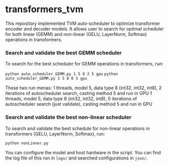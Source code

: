 # transformers_tvm


This repository implemented TVM auto-scheduler to optimize transformer encoder and decoder models.
It allows user to search for optimal scheduler for both linear (GEMM) and non-linear (GELU, LayerNorm, Softmax) operations in transformers.


### Search and validate the best GEMM scheduler
To search for the best scheduler for GEMM operations in transformers, run:

`python auto_scheduler_GEMM.py 1 5 8 2 5 gpu`
`python auto_scheduler_GEMM.py 1 5 8 0 5 gpu`

These two run menas:
1 threads, model 5, data type 8 (int32, int32, int8), 2 iterations of autoscheduler search, casting method 5 and run in GPU
1 threads, model 5, data type 8 (int32, int32, int8), 0 iterations of autoscheduler search (just validate), casting method 5 and run in GPU



### Search and validate the best non-linear scheduler
To search and validate the best schedule for non-linear operations in transformers (GELU, LayerNorm, Softmax), run:  

`python nonLinner.py`

You can configure the model and host hardware in the script.
You can find the log file of this run in `logs/` and searched configurations in `json/`.



